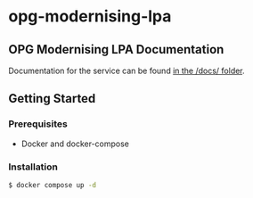 # opg-modernising-lpa

## OPG Modernising LPA Documentation

Documentation for the service can be found [in the /docs/ folder](./docs/README.md).

## Getting Started

### Prerequisites

* Docker and docker-compose

### Installation

```bash
$ docker compose up -d
```

